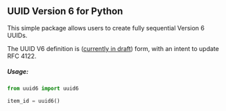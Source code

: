## UUID Version 6 for Python

This simple package allows users to create fully sequential Version 6 UUIDs.

The UUID V6 definition is ([currently in draft](https://tools.ietf.org/html/draft-peabody-dispatch-new-uuid-format-00)) form, with an intent to update RFC 4122.

##### Usage:

```python
from uuid6 import uuid6

item_id = uuid6()
```

